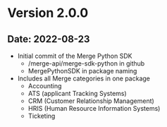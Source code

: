 # Version 2.0.0

## Date: 2022-08-23

- Initial commit of the Merge Python SDK 
  - /merge-api/merge-sdk-python in github
  - MergePythonSDK in package naming
- Includes all Merge categories in one package
  - Accounting
  - ATS (applicant Tracking Systems)
  - CRM (Customer Relationship Management)
  - HRIS (Human Resource Information Systems)
  - Ticketing 
